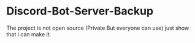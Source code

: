 # Discord-Bot-Server-Backup
The project is not open source (Private But everyone can use) just show that i can make it.
